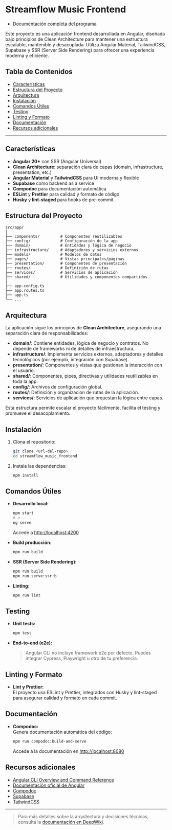 # Streamflow Music Frontend

- [Documentación completa del programa](https://hackiaton-agent-ai-frontend-doc.vercel.app/)


Este proyecto es una aplicación frontend desarrollada en Angular, diseñada bajo principios de Clean Architecture para mantener una estructura escalable, mantenible y desacoplada. Utiliza Angular Material, TailwindCSS, Supabase y SSR (Server Side Rendering) para ofrecer una experiencia moderna y eficiente.

## Tabla de Contenidos

- [Características](#características)
- [Estructura del Proyecto](#estructura-del-proyecto)
- [Arquitectura](#arquitectura)
- [Instalación](#instalación)
- [Comandos Útiles](#comandos-útiles)
- [Testing](#testing)
- [Linting y Formato](#linting-y-formato)
- [Documentación](#documentación)
- [Recursos adicionales](#recursos-adicionales)

---

## Características

- **Angular 20+** con SSR (Angular Universal)
- **Clean Architecture**: separación clara de capas (domain, infrastructure, presentation, etc.)
- **Angular Material** y **TailwindCSS** para UI moderna y flexible
- **Supabase** como backend as a service
- **Compodoc** para documentación automática
- **ESLint** y **Prettier** para calidad y formato de código
- **Husky** y **lint-staged** para hooks de pre-commit

## Estructura del Proyecto

```
src/app/
│
├── components/         # Componentes reutilizables
├── config/             # Configuración de la app
├── domain/             # Entidades y lógica de negocio
├── infrastructure/     # Adaptadores y servicios externos
├── models/             # Modelos de datos
├── pages/              # Vistas principales/páginas
├── presentation/       # Componentes de presentación
├── routes/             # Definición de rutas
├── services/           # Servicios de aplicación
├── shared/             # Utilidades y componentes compartidos
│
├── app.config.ts
├── app.routes.ts
├── app.ts
└── ...
```

## Arquitectura

La aplicación sigue los principios de **Clean Architecture**, asegurando una separación clara de responsabilidades:

- **domain/**: Contiene entidades, lógica de negocio y contratos. No depende de frameworks ni de detalles de infraestructura.
- **infrastructure/**: Implementa servicios externos, adaptadores y detalles tecnológicos (por ejemplo, integración con Supabase).
- **presentation/**: Componentes y vistas que gestionan la interacción con el usuario.
- **shared/**: Componentes, pipes, directivas y utilidades reutilizables en toda la app.
- **config/**: Archivos de configuración global.
- **routes/**: Definición y organización de rutas de la aplicación.
- **services/**: Servicios de aplicación que orquestan la lógica entre capas.

Esta estructura permite escalar el proyecto fácilmente, facilita el testing y promueve el desacoplamiento.

## Instalación

1. Clona el repositorio:

   ```bash
   git clone <url-del-repo>
   cd streamflow_music_frontend
   ```

2. Instala las dependencias:
   ```bash
   npm install
   ```

## Comandos Útiles

- **Desarrollo local:**

  ```bash
  npm start
  # o
  ng serve
  ```

  Accede a [http://localhost:4200](http://localhost:4200)

- **Build producción:**

  ```bash
  npm run build
  ```

- **SSR (Server Side Rendering):**

  ```bash
  npm run build
  npm run serve:ssr:b
  ```

- **Linting:**
  ```bash
  npm run lint
  ```

## Testing

- **Unit tests:**

  ```bash
  npm test
  ```

- **End-to-end (e2e):**
  > Angular CLI no incluye framework e2e por defecto. Puedes integrar Cypress, Playwright u otro de tu preferencia.

## Linting y Formato

- **Lint y Prettier:**  
  El proyecto usa ESLint y Prettier, integrados con Husky y lint-staged para asegurar calidad y formato en cada commit.

## Documentación

- **Compodoc:**  
  Genera documentación automática del código:
  ```bash
  npm run compodoc:build-and-serve
  ```
  Accede a la documentación en [http://localhost:8080](http://localhost:8080)

## Recursos adicionales

- [Angular CLI Overview and Command Reference](https://angular.dev/tools/cli)
- [Documentación oficial de Angular](https://angular.dev/)
- [Compodoc](https://compodoc.app/)
- [Supabase](https://supabase.com/)
- [TailwindCSS](https://tailwindcss.com/)

---

> Para más detalles sobre la arquitectura y decisiones técnicas, consulta la [documentación en DeepWiki](https://deepwiki.com/SteveSant26/streamflow_music_frontend/1-overview).
